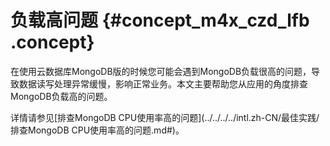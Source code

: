 # 负载高问题 {#concept_m4x_czd_lfb .concept}

在使用云数据库MongoDB版的时候您可能会遇到MongoDB负载很高的问题，导致数据读写处理异常缓慢，影响正常业务。本文主要帮助您从应用的角度排查MongoDB负载高的问题。

详情请参见[排查MongoDB CPU使用率高的问题](../../../../intl.zh-CN/最佳实践/排查MongoDB CPU使用率高的问题.md#)。

